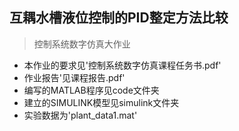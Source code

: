 ## 互耦水槽液位控制的PID整定方法比较
 > 控制系统数字仿真大作业
 * 本作业的要求见'控制系统数字仿真课程任务书.pdf'
 * 作业报告'见课程报告.pdf'
 * 编写的MATLAB程序见code文件夹
 * 建立的SIMULINK模型见simulink文件夹
 * 实验数据为'plant_data1.mat'
